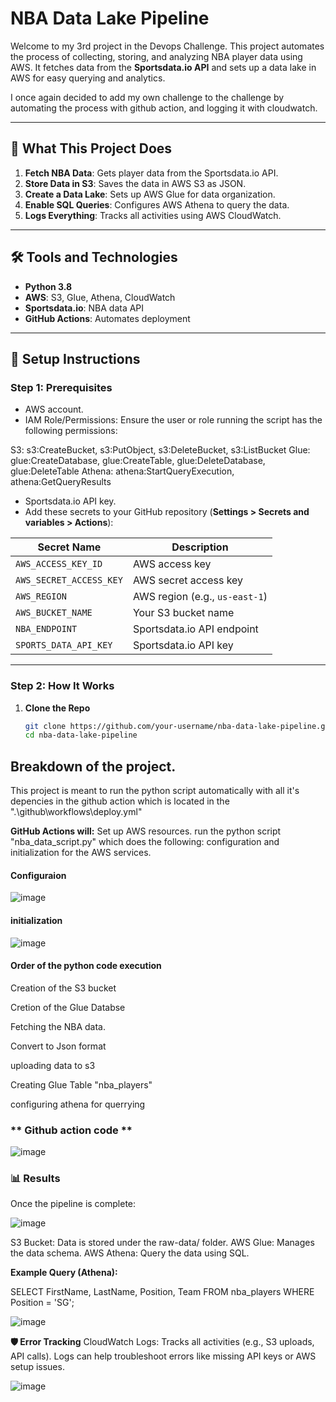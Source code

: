 # NBA Data Lake Pipeline

Welcome to my 3rd project in the Devops Challenge.
This project automates the process of collecting, storing, and analyzing NBA player data using AWS. It fetches data from the **Sportsdata.io API** and sets up a data lake in AWS for easy querying and analytics.

I once again decided to add my own challenge to the challenge by automating the process with github action, and logging it with cloudwatch.

---

## 🚀 What This Project Does

1. **Fetch NBA Data**: Gets player data from the Sportsdata.io API.
2. **Store Data in S3**: Saves the data in AWS S3 as JSON.
3. **Create a Data Lake**: Sets up AWS Glue for data organization.
4. **Enable SQL Queries**: Configures AWS Athena to query the data.
5. **Logs Everything**: Tracks all activities using AWS CloudWatch.

---

## 🛠️ Tools and Technologies

- **Python 3.8**
- **AWS**: S3, Glue, Athena, CloudWatch
- **Sportsdata.io**: NBA data API
- **GitHub Actions**: Automates deployment

---

## 📝 Setup Instructions

### Step 1: Prerequisites
- AWS account.
- IAM Role/Permissions: Ensure the user or role running the script has the following permissions:

S3: s3:CreateBucket, s3:PutObject, s3:DeleteBucket, s3:ListBucket Glue: glue:CreateDatabase, glue:CreateTable, glue:DeleteDatabase, glue:DeleteTable Athena: athena:StartQueryExecution, athena:GetQueryResults

- Sportsdata.io API key.
- Add these secrets to your GitHub repository (**Settings > Secrets and variables > Actions**):

| Secret Name             | Description                      |
|-------------------------|----------------------------------|
| `AWS_ACCESS_KEY_ID`     | AWS access key                  |
| `AWS_SECRET_ACCESS_KEY` | AWS secret access key           |
| `AWS_REGION`            | AWS region (e.g., `us-east-1`)  |
| `AWS_BUCKET_NAME`       | Your S3 bucket name             |
| `NBA_ENDPOINT`          | Sportsdata.io API endpoint      |
| `SPORTS_DATA_API_KEY`   | Sportsdata.io API key           |

---


### Step 2: How It Works

1. **Clone the Repo**
   ```bash
   git clone https://github.com/your-username/nba-data-lake-pipeline.git
   cd nba-data-lake-pipeline

## Breakdown of the project.
This project is meant to run the python script automatically with all it's depencies in the github action which is located in the ".\github\workflows\deploy.yml"

**GitHub Actions will:** 
Set up AWS resources.
run the python script "nba_data_script.py" which does the following:
configuration and initialization for the AWS services.

#### Configuraion

![image](https://github.com/user-attachments/assets/5b6e0431-653c-4a1d-9fed-1caf5ed98280)



#### initialization

![image](https://github.com/user-attachments/assets/99324a96-27f0-400b-a6d3-11877eb4e259)


#### Order of the python code execution

Creation of the S3 bucket

Cretion of the Glue Databse

Fetching the NBA data.

Convert to Json format

uploading data to s3

Creating Glue Table "nba_players"

configuring athena for querrying


### ** Github action code **

![image](https://github.com/user-attachments/assets/3f78aa9c-1865-46c2-81a9-556208ad9950)


### 📊 Results
Once the pipeline is complete:

![image](https://github.com/user-attachments/assets/8334da17-bbb4-437a-8b82-284b30d58615)


S3 Bucket: Data is stored under the raw-data/ folder.
AWS Glue: Manages the data schema.
AWS Athena: Query the data using SQL.

**Example Query (Athena):**

SELECT FirstName, LastName, Position, Team
FROM nba_players
WHERE Position = 'SG';

![image](https://github.com/user-attachments/assets/164e6c1e-f5f8-4f30-8816-7572e2849ff2)



**🛡️ Error Tracking**
CloudWatch Logs: Tracks all activities (e.g., S3 uploads, API calls).
Logs can help troubleshoot errors like missing API keys or AWS setup issues.

![image](https://github.com/user-attachments/assets/25c72261-c951-467e-97ff-3154c559e08b)










